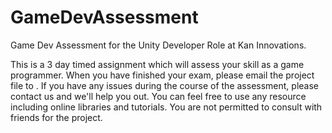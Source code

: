 # GameDevAssessment
Game Dev Assessment for the Unity Developer Role at Kan Innovations.

This is a 3 day timed assignment which will assess your skill as a game programmer. When you have finished your exam, please email the project file to . If you have any issues during the course of the assessment, please contact us and we'll help you out.
You can feel free to use any resource including online libraries and tutorials. You are not permitted to consult with friends for the project.
